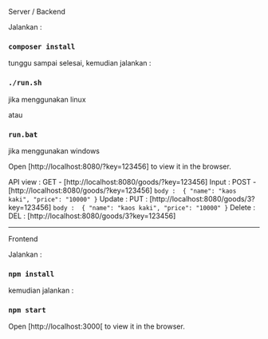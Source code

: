 Server / Backend

Jalankan :

### `composer install`

tunggu sampai selesai, kemudian jalankan :

### `./run.sh`
jika menggunakan linux

atau

### `run.bat`
jika menggunakan windows

Open [http://localhost:8080/?key=123456] to view it in the browser.

API
view : GET - [http://localhost:8080/goods/?key=123456]
Input : POST - [http://localhost:8080/goods/?key=123456]
	`body : 
		{
			"name": "kaos kaki",
			"price": "10000"
		}`
Update : PUT : [http://localhost:8080/goods/3?key=123456]
	`body : 
		{
			"name": "kaos kaki",
			"price": "10000"
		}`
Delete : DEL : [http://localhost:8080/goods/3?key=123456]

----------------------------------------------------

Frontend

Jalankan :

### `npm install`

kemudian jalankan :

### `npm start`

Open [http://localhost:3000[ to view it in the browser.
